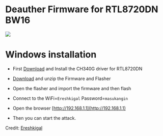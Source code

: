 # Deauther Firmware for RTL8720DN BW16

<img src="https://github.com/xiv3r/RT8720DN-Deauther/blob/main/rtl7820dn.png">

# Windows installation
- First [Download](https://github.com/xiv3r/Deauther-RTL8720DN/raw/refs/heads/main/CH341SER.EXE) and Install the CH340G driver for RTL8720DN

- [Download](https://github.com/xiv3r/Deauther-RTL8720DN/releases/download/RTL8720DN/RTL8720DN.zip) and unzip the Firmware and Flasher

- Open the flasher and import the firmware and then flash

- Connect to the WiFi=`Ereshkigal` Password=`masukangin`

- Open the browser [http://192.168.1.1](http://192.168.1.1)

- Then you can start the attack.

Credit: [Ereshkigal](https://github.com/Arifmaulanaazis/Ereshkigal)
